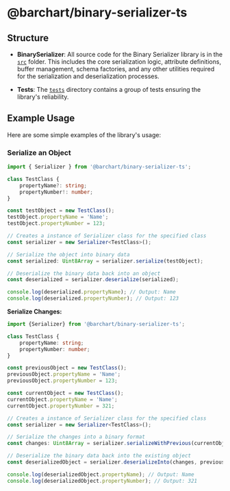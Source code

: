 # @barchart/binary-serializer-ts

## Structure

- **BinarySerializer**: All source code for the Binary Serializer library is in the [`src`](./src) folder. This includes the core serialization logic, attribute definitions, buffer management, schema factories, and any other utilities required for the serialization and deserialization processes.

- **Tests**: The [`tests`](./tests) directory contains a group of tests ensuring the library's reliability.

## Example Usage

Here are some simple examples of the library's usage:

### Serialize an Object

```typescript
import { Serializer } from '@barchart/binary-serializer-ts';

class TestClass {
    propertyName?: string;
    propertyNumber!: number;
}

const testObject = new TestClass();
testObject.propertyName = 'Name';
testObject.propertyNumber = 123;

// Creates a instance of Serializer class for the specified class
const serializer = new Serializer<TestClass>();

// Serialize the object into binary data
const serialized: Uint8Array = serializer.serialize(testObject);

// Deserialize the binary data back into an object
const deserialized = serializer.deserialize(serialized);

console.log(deserialized.propertyName); // Output: Name
console.log(deserialized.propertyNumber); // Output: 123
```

**Serialize Changes:**

```typescript
import {Serializer} from '@barchart/binary-serializer-ts';

class TestClass {
    propertyName: string;
    propertyNumber: number;
}

const previousObject = new TestClass();
previousObject.propertyName = 'Name';
previousObject.propertyNumber = 123;

const currentObject = new TestClass();
currentObject.propertyName = 'Name';
currentObject.propertyNumber = 321;

// Creates a instance of Serializer class for the specified class
const serializer = new Serializer<TestClass>();

// Serialize the changes into a binary format
const changes: Uint8Array = serializer.serializeWithPrevious(currentObject, previousObject);

// Deserialize the binary data back into the existing object
const deserializedObject = serializer.deserializeInto(changes, previousObject);

console.log(deserializedObject.propertyName); // Output: Name
console.log(deserializedObject.propertyNumber); // Output: 321
```
